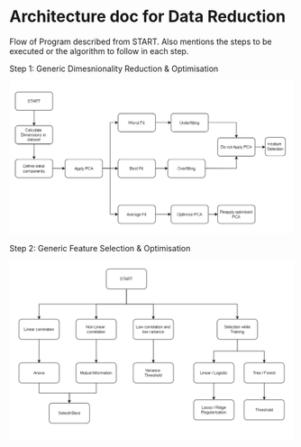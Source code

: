 # Architecture doc for Data Reduction

Flow of Program described from START. Also mentions the steps to be executed or the algorithm to follow in each step. 

Step 1: Generic Dimesnionality Reduction & Optimisation

![dimensionality](DRdimensionality.png)

Step 2: Generic Feature Selection & Optimisation

![featureselection](DRfeatureselection.png)